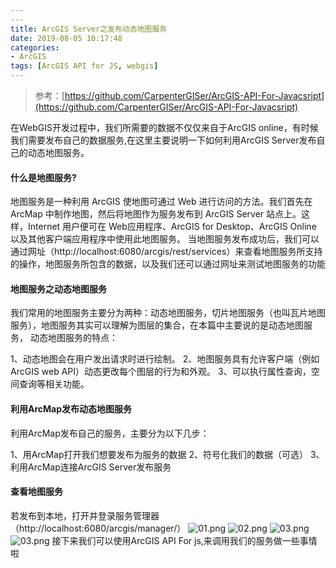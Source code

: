 ```yaml
---
---
title: ArcGIS Server之发布动态地图服务
date: 2019-08-05 10:17:48
categories:
- ArcGIS
tags: [ArcGIS API for JS, webgis]
---
```


> 参考：[https://github.com/CarpenterGISer/ArcGIS-API-For-Javacsript](https://github.com/CarpenterGISer/ArcGIS-API-For-Javacsript)

在WebGIS开发过程中，我们所需要的数据不仅仅来自于ArcGIS online，有时候我们需要发布自己的数据服务,在这里主要说明一下如何利用ArcGIS Server发布自己的动态地图服务。

#### 什么是地图服务?
地图服务是一种利用 ArcGIS 使地图可通过 Web 进行访问的方法。我们首先在 ArcMap 中制作地图，然后将地图作为服务发布到 ArcGIS Server 站点上。这样，Internet 用户便可在 Web应用程序、ArcGIS for Desktop、ArcGIS Online 以及其他客户端应用程序中使用此地图服务。
当地图服务发布成功后，我们可以通过网址（http://localhost:6080/arcgis/rest/services）来查看地图服务所支持的操作，地图服务所包含的数据，以及我们还可以通过网址来测试地图服务的功能
#### 地图服务之动态地图服务
我们常用的地图服务主要分为两种：动态地图服务，切片地图服务（也叫瓦片地图服务），地图服务其实可以理解为图层的集合，在本篇中主要说的是动态地图服务，
动态地图服务的特点：

1、动态地图会在用户发出请求时进行绘制。
2、地图服务具有允许客户端（例如 ArcGIS web API）动态更改每个图层的行为和外观。
3、可以执行属性查询，空间查询等相关功能。
#### 利用ArcMap发布动态地图服务
利用ArcMap发布自己的服务，主要分为以下几步：

1、用ArcMap打开我们想要发布为服务的数据
2、符号化我们的数据（可选）
3、利用ArcMap连接ArcGIS Server发布服务
#### 查看地图服务
若发布到本地，打开并登录服务管理器（http://localhost:6080/arcgis/manager/）
![01.png](01.png)
![02.png](02.png)
![03.png](03.png)
![03.png](03.png)
接下来我们可以使用ArcGIS API For js,来调用我们的服务做一些事情啦